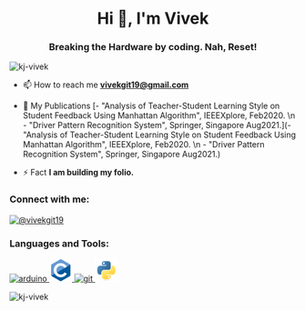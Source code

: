 <h1 align="center">Hi 👋, I'm Vivek</h1>
<h3 align="center">Breaking the Hardware by coding. Nah, Reset!</h3>

<p align="left"> <img src="https://komarev.com/ghpvc/?username=kj-vivek&label=Profile%20views&color=0e75b6&style=flat" alt="kj-vivek" /> </p>

- 📫 How to reach me **vivekgit19@gmail.com**

- 📄 My Publications [- "Analysis of Teacher-Student Learning Style on Student Feedback Using Manhattan Algorithm", IEEEXplore, Feb2020. \n - "Driver Pattern Recognition System", Springer, Singapore Aug2021.](- "Analysis of Teacher-Student Learning Style on Student Feedback Using Manhattan Algorithm", IEEEXplore, Feb2020. \n - "Driver Pattern Recognition System", Springer, Singapore Aug2021.)

- ⚡ Fact **I am building my folio.**

<h3 align="left">Connect with me:</h3>
<p align="left">
<a href="https://www.hackerrank.com/@vivekgit19" target="blank"><img align="center" src="https://raw.githubusercontent.com/rahuldkjain/github-profile-readme-generator/master/src/images/icons/Social/hackerrank.svg" alt="@vivekgit19" height="30" width="40" /></a>
</p>

<h3 align="left">Languages and Tools:</h3>
<p align="left"> <a href="https://www.arduino.cc/" target="_blank" rel="noreferrer"> <img src="https://cdn.worldvectorlogo.com/logos/arduino-1.svg" alt="arduino" width="40" height="40"/> </a> <a href="https://www.cprogramming.com/" target="_blank" rel="noreferrer"> <img src="https://raw.githubusercontent.com/devicons/devicon/master/icons/c/c-original.svg" alt="c" width="40" height="40"/> </a> <a href="https://git-scm.com/" target="_blank" rel="noreferrer"> <img src="https://www.vectorlogo.zone/logos/git-scm/git-scm-icon.svg" alt="git" width="40" height="40"/> </a> <a href="https://www.python.org" target="_blank" rel="noreferrer"> <img src="https://raw.githubusercontent.com/devicons/devicon/master/icons/python/python-original.svg" alt="python" width="40" height="40"/> </a> </p>

<p><img align="center" src="https://github-readme-stats.vercel.app/api/top-langs?username=kj-vivek&show_icons=true&locale=en&layout=compact" alt="kj-vivek" /></p>
